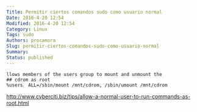 ```yaml
---
Title: Permitir ciertos comandos sudo como usuario normal
Date: 2016-4-20 12:54
Modified: 2016-4-20 12:54
Category: Linux
Tags: sudo 
Authors: procamora
Slug: permitir-ciertos-comandos-sudo-como-usuario-normal
Summary:
Status: published
---
```




```
llows members of the users group to mount and unmount the
## cdrom as root
%users  ALL=/sbin/mount /mnt/cdrom, /sbin/umount /mnt/cdrom
```

http://www.cyberciti.biz/tips/allow-a-normal-user-to-run-commands-as-root.html
